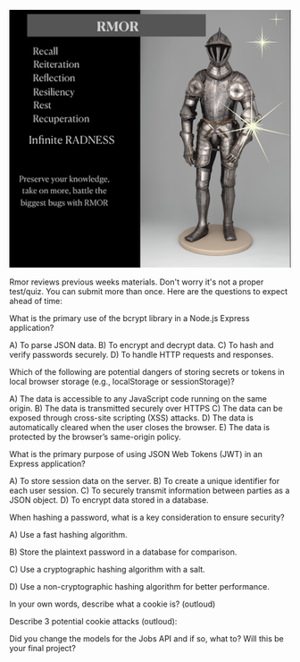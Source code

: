 ![Rmor Meme](./images/rmor-image.png)


Rmor reviews previous weeks materials. 
Don't worry it's not a proper test/quiz.
You can submit more than once.
Here are the questions to expect ahead of time: 

What is the primary use of the bcrypt library in a Node.js Express application?

A) To parse JSON data.
B) To encrypt and decrypt data.
C) To hash and verify passwords securely.
D) To handle HTTP requests and responses.



Which of the following are potential dangers of storing secrets or tokens in local browser storage (e.g., localStorage or sessionStorage)?

A) The data is accessible to any JavaScript code running on the same origin.
B) The data is transmitted securely over HTTPS
C) The data can be exposed through cross-site scripting (XSS) attacks.
D) The data is automatically cleared when the user closes the browser.
E) The data is protected by the browser’s same-origin policy.


 What is the primary purpose of using JSON Web Tokens (JWT) in an Express application?

A) To store session data on the server.
B) To create a unique identifier for each user session.
C) To securely transmit information between parties as a JSON object.
D) To encrypt data stored in a database.


 When hashing a password, what is a key consideration to ensure security?

A) Use a fast hashing algorithm.

B) Store the plaintext password in a database for comparison.

C) Use a cryptographic hashing algorithm with a salt.

D) Use a non-cryptographic hashing algorithm for better performance.



In your own words, describe what a cookie is? (outloud)

Describe 3 potential cookie attacks (outloud):


Did you change the models for the Jobs API and if so, what to? Will this be your final project? 